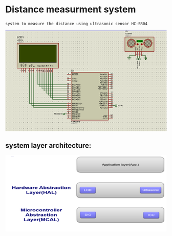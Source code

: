 # Distance measurment system
    system to measure the distance using ultrasonic sensor HC-SR04 
![](data/simulation.gif)

## system layer architecture:
![](data/architecture.png)


